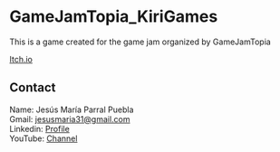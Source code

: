 # GameJamTopia_KiriGames

This is a game created for the game jam organized by GameJamTopia

[Itch.io](https://kirigames.itch.io/mars-book)

## Contact

Name: Jesús María Parral Puebla <br>
Gmail: jesusmaria31@gmail.com <br>
Linkedin: [Profile](https://www.linkedin.com/in/jesusmariaparralpuebla/) <br>
YouTube: [Channel](https://www.youtube.com/channel/UC69skMwVNJglUjmYYsMLivw)
